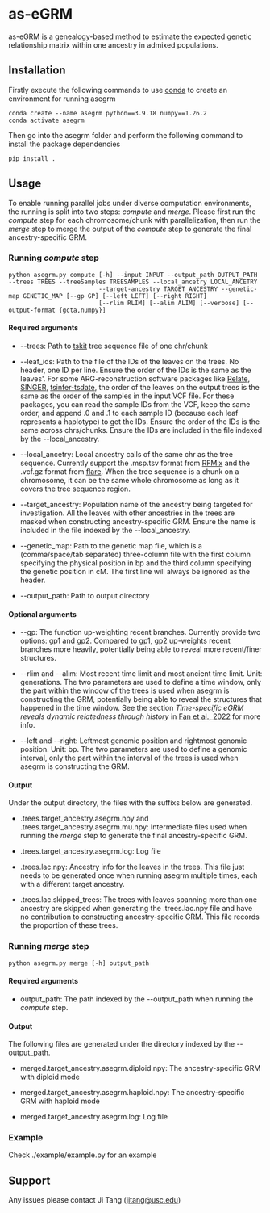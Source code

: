 # as-eGRM 
as-eGRM is a genealogy-based method to estimate the expected genetic relationship matrix within one ancestry in admixed populations.

## Installation
Firstly execute the following commands to use [conda](https://docs.conda.io/en/latest/) to create an environment for running asegrm
~~~~
conda create --name asegrm python==3.9.18 numpy==1.26.2
conda activate asegrm
~~~~
Then go into the asegrm folder and perform the following command to install the package dependencies
~~~~
pip install .
~~~~

## Usage
To enable running parallel jobs under diverse computation environments, the running is split into two steps:
*compute* and *merge*. Please first run the *compute* step for each chromosome/chunk with parallelization, then run the *merge* step to merge the output of the *compute* step to generate the final ancestry-specific GRM.

### Running *compute* step
~~~
python asegrm.py compute [-h] --input INPUT --output_path OUTPUT_PATH --trees TREES --treeSamples TREESAMPLES --local_ancetry LOCAL_ANCETRY
                         --target-ancestry TARGET_ANCESTRY --genetic-map GENETIC_MAP [--gp GP] [--left LEFT] [--right RIGHT]
                         [--rlim RLIM] [--alim ALIM] [--verbose] [--output-format {gcta,numpy}]
~~~
#### Required arguments
- --trees: Path to [tskit](https://tskit.dev/software/tskit.html) tree sequence file of one chr/chunk

- --leaf_ids: Path to the file of the IDs of the leaves on the trees. No header, one ID per line. Ensure the order of the IDs is the same as the leaves'. For some ARG-reconstruction software packages like [Relate](https://myersgroup.github.io/relate/index.html), [SINGER](https://github.com/popgenmethods/SINGER), [tsinfer-tsdate](https://github.com/tskit-dev/tsdate?tab=readme-ov-file), the order of the leaves on the output trees is the same as the order of the samples in the input VCF file. For these packages, you can read the sample IDs from the VCF, keep the same order, and append .0 and .1 to each sample ID (because each leaf represents a haplotype) to get the IDs. Ensure the order of the IDs is the same across chrs/chunks. Ensure the IDs are included in the file indexed by the --local_ancestry. 

- --local_ancetry: Local ancestry calls of the same chr as the tree sequence. Currently support the .msp.tsv format from [RFMix](https://github.com/slowkoni/rfmix) and the .vcf.gz format from [flare](https://github.com/browning-lab/flare). When the tree sequence is a chunk on a chromosome, it can be the same whole chromosome as long as it covers the tree sequence region.

- --target_ancestry: Population name of the ancestry being targeted for investigation. All the leaves with other ancestries in the trees are masked when constructing ancestry-specific GRM. Ensure the name is included in the file indexed by the --local_ancestry.

- --genetic_map: Path to the genetic map file, which is a (comma/space/tab separated) three-column file with the first column specifying the physical position in bp and the third column specifying the genetic position in cM. The first line will always be ignored as the header.

- --output_path: Path to output directory

#### Optional arguments

- --gp: The function up-weighting recent branches. Currently provide two options: gp1 and gp2. Compared to gp1, gp2 up-weights recent branches more heavily, potentially being able to reveal more recent/finer structures.

- --rlim and --alim: Most recent time limit and most ancient time limit. Unit: generations. The two parameters are used to define a time window, only the part within the window of the trees is used when asegrm is constructing the GRM, potentially being able to reveal the structures that happened in the time window. See the section *Time-specific eGRM reveals dynamic relatedness through history* in [Fan et al., 2022](https://www.cell.com/ajhg/fulltext/S0002-9297(22)00112-4) for more info.

- --left and --right: Leftmost genomic position and rightmost genomic position. Unit: bp. The two parameters are used to define a genomic interval, only the part within the interval of the trees is used when asegrm is constructing the GRM.

#### Output
Under the output directory, the files with the suffixs below are generated.

- .trees.target_ancestry.asegrm.npy and .trees.target_ancestry.asegrm.mu.npy: Intermediate files used when running the *merge* step to generate the final ancestry-specific GRM.

- .trees.target_ancestry.asegrm.log: Log file

- .trees.lac.npy: Ancestry info for the leaves in the trees. This file just needs to be generated once when running asegrm multiple times, each with a different target ancestry.

- .trees.lac.skipped_trees: The trees with leaves spanning more than one ancestry are skipped when generating the .trees.lac.npy file and have no contribution to constructing ancestry-specific GRM. This file records the proportion of these trees. 


### Running *merge* step
~~~
python asegrm.py merge [-h] output_path
~~~
#### Required arguments
- output_path: The path indexed by the --output_path when running the *compute* step. 

#### Output
The following files are generated under the directory indexed by the --output_path.

- merged.target_ancestry.asegrm.diploid.npy: The ancestry-specific GRM with diploid mode 

- merged.target_ancestry.asegrm.haploid.npy: The ancestry-specific GRM with haploid mode

- merged.target_ancestry.asegrm.log: Log file

### Example
Check ./example/example.py for an example

## Support
Any issues please contact Ji Tang (jitang@usc.edu)
